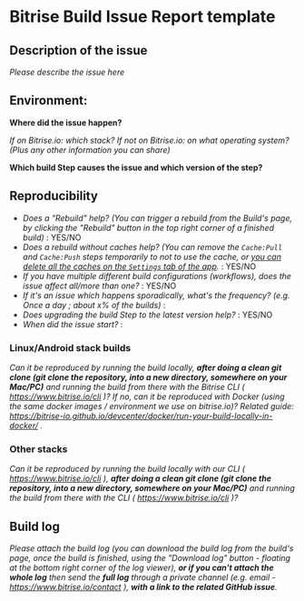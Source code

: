 # Bitrise Build Issue Report template

## Description of the issue

_Please describe the issue here_


## Environment:

__Where did the issue happen?__

_If on Bitrise.io: which stack? If not on Bitrise.io: on what operating system? (Plus any other information you can share)_

__Which build Step causes the issue and which version of the step?__


## Reproducibility

- _Does a "Rebuild" help? (You can trigger a rebuild from the Build's page, by clicking the "Rebuild" button in the top right corner of a finished build)_ : YES/NO
- _Does a rebuild without caches help? (You can remove the `Cache:Pull` and `Cache:Push` steps temporarily to not to use the cache, or [you can *delete all the caches* on the `Settings` tab of the app](https://bitrise-io.github.io/devcenter/caching/about-caching/#downloading-and-deleting-caches)._ : YES/NO
- _If you have multiple different build configurations (workflows), does the issue affect all/more than one?_ : YES/NO
- _If it's an issue which happens sporadically, what's the frequency? (e.g. Once a day ; about x% of the builds)_ :
- _Does upgrading the build Step to the latest version help?_ : YES/NO
- _When did the issue start?_ :


### Linux/Android stack builds

_Can it be reproduced by running the build locally, **after doing a clean git clone (git clone the repository, into a new directory, somewhere on your Mac/PC)** and running the build from there with the Bitrise CLI ( https://www.bitrise.io/cli )? If no, can it be reproduced with Docker (using the same docker images / environment we use on bitrise.io)? Related guide: https://bitrise-io.github.io/devcenter/docker/run-your-build-locally-in-docker/ ._



### Other stacks

_Can it be reproduced by running the build locally with our CLI ( https://www.bitrise.io/cli ), **after doing a clean git clone (git clone the repository, into a new directory, somewhere on your Mac/PC)** and running the build from there with the CLI ( https://www.bitrise.io/cli )?_



## Build log

_Please attach the build log (you can download the build log from the build's page,
once the build is finished, using the "Download log" button - floating at the bottom right corner of the log viewer),
**or if you can't attach the whole log** then send the **full log** through a private channel (e.g. email - https://www.bitrise.io/contact ), **with a link to the related GitHub issue**._


